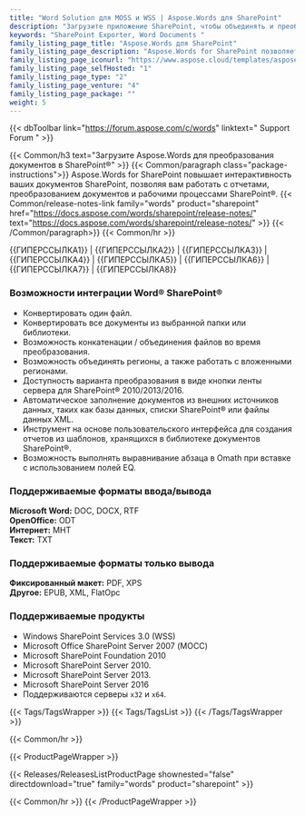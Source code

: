 ```yaml
---
title: "Word Solution для MOSS и WSS | Aspose.Words для SharePoint"
description: "Загрузите приложение SharePoint, чтобы объединять и преобразовывать документы Word в различные форматы. Создавайте отчеты из различных источников в SharePoint."
keywords: "SharePoint Exporter, Word Documents "
family_listing_page_title: "Aspose.Words для SharePoint"
family_listing_page_description: "Aspose.Words for SharePoint позволяет преобразовывать и объединять текстовые документы в приложениях Microsoft SharePoint. Он поддерживает преобразование форматов с высокой точностью и может использоваться для создания отчетов с данными из баз данных SQL, файлов XML или списков SharePoint."
family_listing_page_iconurl: "https://www.aspose.cloud/templates/aspose/App_Themes/V3/images/words/272x272/aspose_words-for-sharepoint.png"
family_listing_page_selfHosted: "1"
family_listing_page_type: "2"
family_listing_page_venture: "4"
family_listing_page_package: ""
weight: 5
---
```


{{< dbToolbar link="https://forum.aspose.com/c/words" linktext=" Support Forum " >}}

{{< Common/h3 text="Загрузите Aspose.Words для преобразования документов в SharePoint®"  >}}
{{< Common/paragraph class="package-instructions">}}
Aspose.Words for SharePoint повышает интерактивность ваших документов SharePoint, позволяя вам работать с отчетами, преобразованием документов и рабочими процессами SharePoint®.
{{< Common/release-notes-link family="words" product="sharepoint" href="https://docs.aspose.com/words/sharepoint/release-notes/" text="https://docs.aspose.com/words/sharepoint/release-notes/"  >}}
{{< /Common/paragraph>}}
{{< Common/hr >}}

{{ГИПЕРССЫЛКА1}} | {{ГИПЕРССЫЛКА2}} | {{ГИПЕРССЫЛКА3}} | {{ГИПЕРССЫЛКА4}} | {{ГИПЕРССЫЛКА5}} | {{ГИПЕРССЫЛКА6}} | {{ГИПЕРССЫЛКА7}} | {{ГИПЕРССЫЛКА8}}

### Возможности интеграции Word® SharePoint®

- Конвертировать один файл.
- Конвертировать все документы из выбранной папки или библиотеки.
- Возможность конкатенации / объединения файлов во время преобразования.
- Возможность объединять регионы, а также работать с вложенными регионами.
- Доступность варианта преобразования в виде кнопки ленты сервера для SharePoint® 2010/2013/2016.
- Автоматическое заполнение документов из внешних источников данных, таких как базы данных, списки SharePoint® или файлы данных XML.
- Инструмент на основе пользовательского интерфейса для создания отчетов из шаблонов, хранящихся в библиотеке документов SharePoint®.
- Возможность выполнять выравнивание абзаца в Omath при вставке с использованием полей EQ.

### Поддерживаемые форматы ввода/вывода

**Microsoft Word:** DOC, DOCX, RTF\
**OpenOffice:** ODT\
**Интернет:** MHT\
**Текст:** TXT

### Поддерживаемые форматы только вывода

**Фиксированный макет:** PDF, XPS\
**Другое:** EPUB, XML, FlatOpc

### Поддерживаемые продукты

- Windows SharePoint Services 3.0 (WSS)
- Microsoft Office SharePoint Server 2007 (МОСС)
- Microsoft SharePoint Foundation 2010
- Microsoft SharePoint Server 2010.
- Microsoft SharePoint Server 2013.
- Microsoft SharePoint Server 2016
- Поддерживаются серверы `x32` и `x64`.

{{< Tags/TagsWrapper >}}
{{< Tags/TagsList >}}
{{< /Tags/TagsWrapper >}}

{{< Common/hr >}}

{{< ProductPageWrapper >}}

<!-- ReleasesListProductPage-->

{{< Releases/ReleasesListProductPage shownested="false"  directdownload="true" family="words" product="sharepoint" >}}

<!-- /ReleasesListProductPage-->

{{< Common/hr >}}
{{< /ProductPageWrapper >}}

